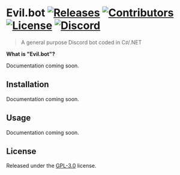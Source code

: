 # Evil.bot <a href="https://github.com/kth-me/Evil-bot/releases"><img src="https://img.shields.io/github/v/release/kth-me/Evil-bot?include_prereleases" alt="Releases"></a> <a href="https://github.com/kth-me/Evil-bot/graphs/contributors"><img src="https://img.shields.io/github/contributors/kth-me/Evil-bot" alt="Contributors"></a> <a href="LICENSE"><img src="https://img.shields.io/github/license/kth-me/Evil-bot" alt="License"></a> <a href="https://discord.gg/RrJrEcH"><img src="https://img.shields.io/discord/446832659377946625" alt="Discord"></a>

> A general purpose Discord bot coded in C♯/.NET

**What is "Evil.bot"?**

Documentation coming soon.

## Installation

Documentation coming soon.

## Usage

Documentation coming soon.

## License
Released under the [GPL-3.0](LICENSE) license.